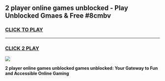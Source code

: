 
## 2 player online games unblocked - Play Unblocked Gmaes & Free #8cmbv
<h3>
<a href="https://premium.freeplayer.one?title=2_player_online_games_unblocked&ref=01M">CLICK TO PLAY</a></h3>
<hr>

<h3>
<a href="https://premium.freeplayer.one?title=2_player_online_games_unblocked&ref=01M">CLICK 2 PLAY</a>
  
</h3>

<a href="https://premium.freeplayer.one?title=2_player_online_games_unblocked&ref=01M"><img src="https://clearcache.store/games.png"></a>


**2 player online games unblocked games unblocked: Your Gateway to Fun and Accessible Online Gaming**
